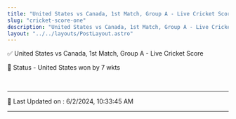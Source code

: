 ```yaml
---
title: "United States vs Canada, 1st Match, Group A - Live Cricket Score"
slug: "cricket-score-one"
description: "United States vs Canada, 1st Match, Group A - Live Cricket Score - United States won by 7 wkts."
layout: "../../layouts/PostLayout.astro"
--- 
```


✅ United States vs Canada, 1st Match, Group A - Live Cricket Score

📑 Status - United States won by 7 wkts

<br />

***

📝 Last Updated on : 6/2/2024, 10:33:45 AM

***

